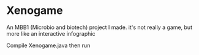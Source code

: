 # Xenogame
An MBB1 (Microbio and biotech) project I made. it's not really a game, but more like an interactive infographic

Compile Xenogame.java then run
